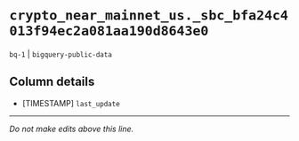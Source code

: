 # `crypto_near_mainnet_us._sbc_bfa24c4013f94ec2a081aa190d8643e0`
`bq-1` | `bigquery-public-data`

## Column details
* [TIMESTAMP] `last_update`

-------------------------------------------------------------------------------
*Do not make edits above this line.*
